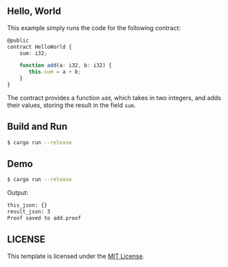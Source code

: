 ## Hello, World

This example simply runs the code for the following contract:

```typescript
@public
contract HelloWorld {
    sum: i32;

    function add(a: i32, b: i32) {
       this.sum = a + b;
    }
}
```

The contract provides a function `add`, which takes in two integers, and adds their values, storing the result in the field `sum`.

## Build and Run

```bash
$ cargo run --release
```

## Demo

```bash
$ cargo run --release
```

Output:

```bash
this_json: {}
result_json: 3
Proof saved to add.proof
```

## LICENSE

This template is licensed under the [MIT License](../LICENSE.md).

